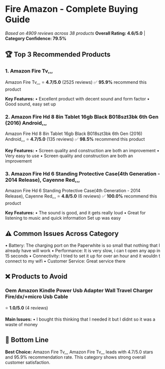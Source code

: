# Fire Amazon - Complete Buying Guide
*Based on 4909 reviews across 38 products*
**Overall Rating: 4.6/5.0** | **Category Confidence: 79.5%**

## 🏆 Top 3 Recommended Products

### 1. Amazon Fire Tv,,,
Amazon Fire Tv,,,
⭐ **4.7/5.0** (2525 reviews)
✅ **95.9%** recommend this product

**Key Features:**
• Excellent product with decent sound and form factor
• Good sound, easy set up

### 2. Amazon Fire Hd 8 8in Tablet 16gb Black B018szt3bk 6th Gen (2016) Android,,,
Amazon Fire Hd 8 8in Tablet 16gb Black B018szt3bk 6th Gen (2016) Android,,,
⭐ **4.7/5.0** (135 reviews)
✅ **98.5%** recommend this product

**Key Features:**
• Screen quality and construction are both an improvement
• Very easy to use
• Screen quality and construction are both an improvement

### 3. Amazon Fire Hd 6 Standing Protective Case(4th Generation - 2014 Release), Cayenne Red,,,
Amazon Fire Hd 6 Standing Protective Case(4th Generation - 2014 Release), Cayenne Red,,,
⭐ **4.8/5.0** (6 reviews)
✅ **100.0%** recommend this product

**Key Features:**
• The sound is good, and it gets really loud
• Great for listening to music and quick information Set up was easy

## ⚠️ Common Issues Across Category
• Battery: The charging port on the Paperwhite is so small that nothing that I already have will work
• Performance: It is very slow, i can t open any app in 15 seconds
• Connectivity: I tried to set it up for over an hour and it wouldn t connect to my wifi
• Customer Service: Great service there

## ❌ Products to Avoid

### Oem Amazon Kindle Power Usb Adapter Wall Travel Charger Fire/dx/+micro Usb Cable
⭐ **1.0/5.0** (4 reviews)

**Main Issues:**
• I bought this thinking that I needed it but I didnt so it was a waste of money

## 🎯 Bottom Line
**Best Choice:** Amazon Fire Tv,,,
Amazon Fire Tv,,, leads with 4.7/5.0 stars and 95.9% recommendation rate.
This category shows strong overall customer satisfaction.